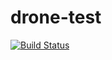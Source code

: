 # drone-test
[![Build Status](http://54.255.190.142/api/badges/zweicoder/drone-test/status.svg)](http://54.255.190.142/zweicoder/drone-test)
